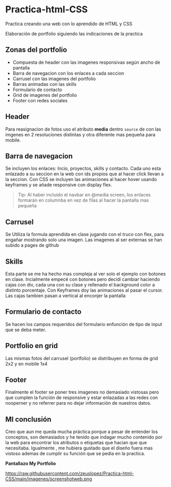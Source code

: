 # Practica-html-CSS
Practica creando una web con lo aprendido de HTML y CSS

Elaboración de portfolio siguiendo las indicaciones de la practica

## Zonas del portfolio

- Compuesta de header con las imagenes responsivas según ancho de pantalla
- Barra de navegacion con los enlaces a cada seccion
- Carrusel con las imagenes del portfolio
- Barras animadas con las skills
- Formulario de contacto
- Grid de imagenes del portfolio
- Footer con redes sociales

## Header

Para reasignacion de fotos uso el atributo **media** dentro <code>source</code> de con las imgenes en 2 resoluciones distintas y otra diferente mas pequeña para mobile.

## Barra de navegacion

Se incluyen los enlaces: Incio, proyectos, skills y contacto. Cada uno esta enlazado a su seccion en la web con ids propios que al hacer click llevan a la seccion.
Con CSS se incluyen las animaciones al hacer hover usando keyframes y se añade responsive con display flex.
> Tip: Al haber incluido el navbar en @media screen, los enlaces formarán en columnba en vez de filas al hacer la pantalla mas pequeña

## Carrusel

Se Utiliza la formula aprendida en clase jugando con el truco con flex, para engañar mostrando solo una imagen. Las imagenes al ser externas se han subido a pages de github

## Skills

Esta parte se me ha hecho mas compleja al ver solo el ejemplo con botones en clase. Incialmente empecé con botones pero decidí cambiar haciendo cajas con div, cada una con su clase y rellenado el background color  a distinto porcentaje.
Con Keyframes doy las animaciones al pasar el cursor.
Las cajas tambien pasan a vertical al enconjer la pantalla

## Formulario de contacto

Se hacen los campos requeridos del formulario enfunción de tipo de input que se deba meter.

## Portfolio en grid

Las mismas fotos del carrusel (portfolio) se distribuyen en forma de grid 2x2 y en mobile  1x4

## Footer

Finalmente el footer se poner  tres imagenes no demasiado vistosas pero que cumplen la función de responsive y estar enlazadas a las redes con nooperner y no referrer para no dejar información de nuestros datos.


## MI conclusión

Creo que aun me queda mucha práctica porque a pesar de entender los conceptos, son demasiados y he tenido que  indagar mucho contenido por la web para encontrar los atributos o etiquetas que hacian que que  necesitaba.
Igualmente , me hubiera gustado que el diseño fuera mas vistoso ademas de cumplir su función que se pedia en la practica.

**Pantallazo My Portfolio**

https://raw.githubusercontent.com/zeuslopez/Practica-html-CSS/main/imagenes/screenshotweb.png
